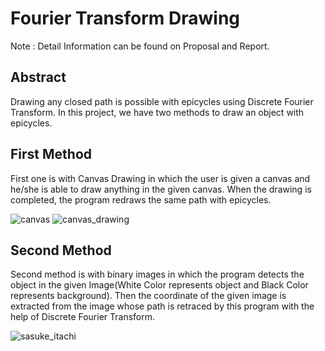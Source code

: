 # Fourier Transform Drawing

Note : Detail Information can be found on Proposal and Report.

## Abstract
Drawing any closed path is possible with epicycles using Discrete Fourier Transform. In this project, we have two methods to draw an object with epicycles. 

## First Method
First one is with Canvas Drawing in which the user is given a canvas and he/she is able to draw anything in the given canvas. When the drawing is completed, the program redraws the same path with epicycles. 

![canvas](https://user-images.githubusercontent.com/56423554/125977411-489ad9bf-2cab-4c58-ba17-e01c9dad8aab.png)
![canvas_drawing](https://user-images.githubusercontent.com/56423554/125977417-9ce30139-92f0-4f10-8731-ec36c080d315.png)

## Second Method
Second method is with binary images in which the program detects the object in the given Image(White Color represents object and Black Color represents background). Then the coordinate of the given image is extracted from the image whose path is retraced by this program with the help of Discrete Fourier Transform.

![sasuke_itachi](https://user-images.githubusercontent.com/56423554/125976641-8d230952-22cd-406f-9ab6-0cfe599f1e3c.png)
